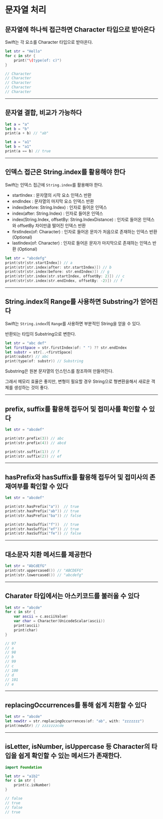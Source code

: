 # 문자열 처리

## 문자열에 하나씩 접근하면 Character 타입으로 받아온다

Swift는 각 요소를 Character 타입으로 받아온다.

```swift
let str = "Hello"
for c in str {
    print("\(type(of: c)")
}

// Character
// Character
// Character
// Character
// Character
```

***

## 문자열 결합, 비교가 가능하다

```swift
let a = "a"
let b = "b"
print(a + b) // "ab"

let a = "a1"
let b = "a1"
print(a == b) // true
```

***

## 인덱스 접근은 String.index를 활용해야 한다

Swift는 인덱스 접근에 `String.index`를 활용해야 한다.

- startIndex : 문자열의 시작 요소 인덱스 반환
- endIndex : 문자열의 마지막 요소 인덱스 반환
- index(before: String.Index) : 인자로 들어온 인덱스
- index(after: String.Index) : 인자로 들어온 인덱스
- index(String.Index, offsetBy: String.IndexDistance) : 인자로 들어온 인덱스와 offsetBy 차이만큼 떨어진 인덱스 반환
- firstIndex(of: Character) : 인자로 들어온 문자가 처음으로 존재하는 인덱스 반환 (Optional)
- lastIndex(of: Character) : 인자로 들어온 문자가 마지막으로 존재하는 인덱스 반환 (Optional)

```swift
let str = "abcdefg"
print(str[str.startIndex]) // a
print(str[str.index(after: str.startIndex)]) // b
print(str[str.index(before: str.endIndex)]) // g
print(str[str.index(str.startIndex, offsetBy: 2)]) // c
print(str[str.index(str.endIndex, offsetBy: -2)]) // f
```

***

## String.index의 Range를 사용하면 Substring가 얻어진다

Swift는 `String.index`의 `Range`를 사용하면 부분적인 String을 얻을 수 있다.

반환되는 타입이 Substring으로 변한다.

```swift
let str = "abc def"
let firstSpace = str.firstIndex(of: " ") ?? str.endIndex
let substr = str[..<firstSpace]
print(substr) // abc
print(type(of: substr)) // Substring
```

Substring은 원본 문자열의 인스턴스를 참조하여 만들어진다.

그래서 메모리 효율은 좋지만, 변형이 필요할 경우 String으로 형변환을해서 새로운 객체를 생성하는 것이 좋다.

***

## prefix, suffix를 활용해 접두어 및 접미사를 확인할 수 있다

```swift
let str = "abcdef"

print(str.prefix(3)) // abc
print(str.prefix(4)) // abcd

print(str.suffix(1)) // f
print(str.suffix(2)) // ef
```

***

## hasPrefix와 hasSuffix를 활용해 접두어 및 접미사의 존재여부를 확인할 수 있다

```swift
let str = "abcdef"

print(str.hasPrefix("a"))  // true
print(str.hasPrefix("ab")) // true
print(str.hasPrefix("ba")) // false

print(str.hasSuffix("f"))  // true
print(str.hasSuffix("ef")) // true
print(str.hasSuffix("fe")) // false
```

***

## 대소문자 치환 메서드를 제공한다

```swift
let str = "AbCdEfG"
print(str.uppercased()) // "ABCDEFG"
print(str.lowercased()) // "abcdefg"
```

***

## Charater 타입에서는 아스키코드를 불러올 수 있다

```swift
let str = "abcde"
for c in str {
    var ascii = c.asciiValue!
    var char = Character(UnicodeScalar(ascii))
    print(ascii)
    print(char) 
}

// 97
// a
// 98
// b
// 99
// c
// 100
// d
// 101
// e
```

***

## replacingOccurrences를 통해 쉽게 치환할 수 있다

```swift
let str = "abcde"
let newStr = str.replacingOccurrences(of: "ab", with: "zzzzzzz")
print(newStr) // zzzzzzzcde

```

***

## isLetter, isNumber, isUppercase 등 Character의 타입을 쉽게 확인할 수 있는 메서드가 존재한다.

```swift
import Foundation

let str = "a1b2"
for c in str {
    print(c.isNumber)
}

// false
// true
// false
// true


```